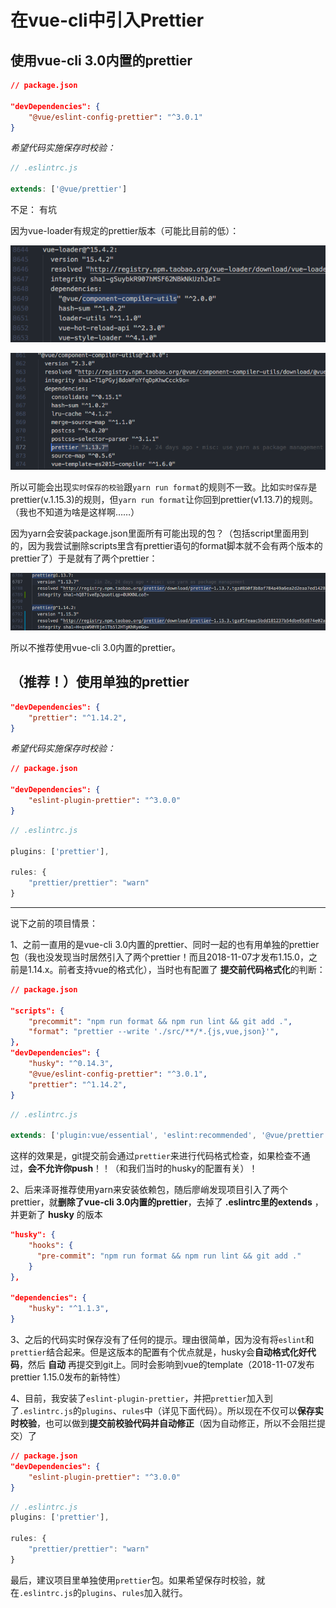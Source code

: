 # 在vue-cli中引入Prettier


## 使用vue-cli 3.0内置的prettier
```json
// package.json

"devDependencies": {
    "@vue/eslint-config-prettier": "^3.0.1"
}
```
*希望代码实施保存时校验：*
```js
// .eslintrc.js

extends: ['@vue/prettier']
```
不足：
有坑

因为vue-loader有规定的prettier版本（可能比目前的低）：

![alt](./img/prettier-1.png)

![alt](./img/prettier-2.png)

所以可能会出现`实时保存的校验`跟`yarn run format`的规则不一致。比如`实时保存`是prettier(v.1.15.3)的规则，但`yarn run format`让你回到prettier(v1.13.7)的规则。（我也不知道为啥是这样啊……）

因为yarn会安装package.json里面所有可能出现的包？（包括script里面用到的，因为我尝试删除scripts里含有prettier语句的format脚本就不会有两个版本的prettier了）于是就有了两个prettier：

![alt](./img/prettier-3.png)

所以不推荐使用vue-cli 3.0内置的prettier。

## （推荐！）使用单独的prettier
```json
"devDependencies": {
    "prettier": "^1.14.2",
}
```
*希望代码实施保存时校验：*
```json
// package.json

"devDependencies": {
    "eslint-plugin-prettier": "^3.0.0"
}
```
```js
// .eslintrc.js

plugins: ['prettier'],

rules: {
    "prettier/prettier": "warn"
}
```
------
说下之前的项目情景：

1、之前一直用的是vue-cli 3.0内置的prettier、同时一起的也有用单独的prettier包（我也没发现当时居然引入了两个prettier！而且2018-11-07才发布1.15.0，之前是1.14.x。前者支持vue的格式化），当时也有配置了 **提交前代码格式化**的判断：
```json
// package.json

"scripts": {
    "precommit": "npm run format && npm run lint && git add .",
    "format": "prettier --write './src/**/*.{js,vue,json}'",
},
"devDependencies": {
    "husky": "^0.14.3",
    "@vue/eslint-config-prettier": "^3.0.1",
    "prettier": "^1.14.2",
}
```
```js
// .eslintrc.js

extends: ['plugin:vue/essential', 'eslint:recommended', '@vue/prettier'],
```

这样的效果是，git提交前会通过`prettier`来进行代码格式检查，如果检查不通过，**会不允许你push**！！（和我们当时的husky的配置有关）！

2、后来泽哥推荐使用yarn来安装依赖包，随后廖峭发现项目引入了两个prettier，就**删除了vue-cli 3.0内置的prettier**，去掉了 **.eslintrc里的extends** ，并更新了 **husky** 的版本
```json
"husky": {
    "hooks": {
      "pre-commit": "npm run format && npm run lint && git add ."
    }
},

"dependencies": {
    "husky": "^1.1.3",
}
```
3、之后的代码实时保存没有了任何的提示。理由很简单，因为没有将`eslint`和`prettier`结合起来。但是这版本的配置有个优点就是，husky会**自动格式化好代码**，然后 **自动** 再提交到git上。同时会影响到vue的template（2018-11-07发布prettier 1.15.0发布的新特性）

4、目前，我安装了`eslint-plugin-prettier`，并把`prettier`加入到了`.eslintrc.js`的`plugins`、`rules`中（详见下面代码）。所以现在不仅可以**保存实时校验**，也可以做到**提交前校验代码并自动修正**（因为自动修正，所以不会阻拦提交）了
```json
// package.json
"devDependencies": {
    "eslint-plugin-prettier": "^3.0.0"
}
```
```js
// .eslintrc.js
plugins: ['prettier'],

rules: {
    "prettier/prettier": "warn"
}
```

最后，建议项目里单独使用`prettier`包。如果希望保存时校验，就在`.eslintrc.js`的`plugins`、`rules`加入就行。

